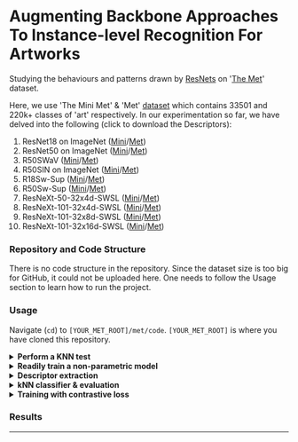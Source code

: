 # Augmenting Backbone Approaches To Instance-level Recognition For Artworks
Studying the behaviours and patterns drawn by [ResNets](https://en.wikipedia.org/wiki/Residual_neural_network) on '[The Met](https://www.metmuseum.org/)' dataset.


Here, we use 'The Mini Met' & 'Met' [dataset](http://cmp.felk.cvut.cz/met/) which contains 33501 and 220k+ classes of 'art' respectively. In our experimentation so far, we have delved into the following (click to download the Descriptors):
1) ResNet18 on ImageNet ([Mini](https://drive.google.com/file/d/1z1xlRD9-I55N6xh1pki70D0EArHo6uwB/view?usp=sharing)/[Met](https://drive.google.com/file/d/1CUSdCKndQCsX6zJ6q6VHPJsM5HKIHQKJ/view?usp=sharing))
2) ResNet50 on ImageNet ([Mini](https://drive.google.com/file/d/1-JfnXbbdxokhNhne6s4e88F5Evq2Hoa-/view?usp=sharing)/[Met](https://drive.google.com/file/d/1mfhUqmRCHz2iBeZLHJo-HhFih5X2QUsm/view?usp=sharing))
3) R50SWaV ([Mini](https://drive.google.com/file/d/1ei9nZsUOplOjdJT2Ct_uzeGZ6kjToiXt/view?usp=sharing)/[Met](https://drive.google.com/file/d/1Z5mHEY4CAbAzCy2qc6vJYk2GwuxnmJNK/view?usp=sharing))
4) R50SIN on ImageNet ([Mini](https://drive.google.com/file/d/1-G6RT1bxmkYu8wtrVxQrv7FO4tf9uLNc/view?usp=sharing)/[Met](https://drive.google.com/file/d/1qUma78e2HYckELM1G6TMwmTd8XkJlzpU/view?usp=sharing))
5) R18Sw-Sup ([Mini](https://drive.google.com/file/d/1-O5NMlxCAk4_ohG81XChLObo-VSm7i0K/view?usp=sharing)/[Met](https://drive.google.com/file/d/1N5nrLrKsH1bC9wjXYk2f0BrD63_dfzgq/view?usp=sharing))
6) R50Sw-Sup ([Mini](https://drive.google.com/file/d/1-ZhZGyWArJpna0a6gDC1XTE556YjdfFf/view?usp=sharing)/[Met](https://drive.google.com/file/d/1E1hAa98S-i6l79h_acy96gdkA8GjAW_9/view?usp=sharing))
7) ResNeXt-50-32x4d-SWSL ([Mini](https://drive.google.com/file/d/1-l_a-kqHPzbBvkppCMG7hnQTCJoMoYlm/view?usp=sharing)/[Met](https://drive.google.com/file/d/1-M6H1kPduHafLEm9ImFoTD6Mgvay023k/view?usp=sharing))
8) ResNeXt-101-32x4d-SWSL ([Mini](https://drive.google.com/file/d/1-x6cCo56_cv1YXjs9SWcd4xv_ASfze3q/view?usp=sharing)/[Met](https://drive.google.com/file/d/1kZFIrGgbROUrhZFQNePlM8xgmrXgMzQ5/view?usp=sharing))
9) ResNeXt-101-32x8d-SWSL ([Mini](https://drive.google.com/file/d/1-3_4rTSCmF4BAQTPcD7Yf17a6pGPXZ_S/view?usp=sharing)/[Met](https://drive.google.com/file/d/1GV0jzMkeMvDNBtUdEk4JNvBAToLcUjCI/view?usp=sharing))
10) ResNeXt-101-32x16d-SWSL ([Mini](https://drive.google.com/drive/folders/1IOBub7dDd5RECiBKA9eyEFdO-MF7HlJ3)/[Met](https://drive.google.com/file/d/1S1My1S9Z7y2ZdXK7HoN1FVVwzv8C9Xft/view?usp=sharing))

### Repository and Code Structure
There is no code structure in the repository. Since the dataset size is too big for GitHub, it could not be uploaded here. One needs to follow the Usage section to learn how to run the project.


### Usage



Navigate (```cd```) to ```[YOUR_MET_ROOT]/met/code```. ```[YOUR_MET_ROOT]``` is where you have cloned this repository. 
<details>
  
  <summary><b>Perform a KNN test</b></summary><br/>
  
  You can download the train, test, and validation descriptors [here](http://cmp.felk.cvut.cz/met/).
  <br/>
 Download the train descriptors from the list on top of the README.<br/>
  Once ready, run the following and follow the prompts:
  ```
  python3 run_knn_test.py
  ```

</details>
<details>
  
  
  
  <summary><b>Readily train a non-parametric model</b></summary><br/>
  
  Here, we collectively perform the training and extract the descriptors for the network variant that you wish to run from this list:<br/>
  r18INgem<br/>
  r50INgem<br/>
  r50_swav_gem<br/>
  r50_SIN_gem<br/>
  r50INgem_caffe<br/>
  r18_sw-sup_gem<br/>
  r50_sw-sup_gem<br/>
  resnext50_32x4d_swsl<br/>
  resnext101_32x4d_swsl<br/>
  resnext101_32x8d_swsl<br/>
  resnext101_32x16d_swsl<br/>
  
  Enter the variant name as one of the above when prompted.<br/>
  For the datasets, you can choose to train it on the Mini dataset or the full dataset. You can download the datasets [here](http://cmp.felk.cvut.cz/met/).
  <br/>You can download the train, test, and validation descriptors [here](http://cmp.felk.cvut.cz/met/).<br/>
  Once ready, run the following:
  ```
  python3 train_the_model.py
  ```
  </details>
 
 
  
<details>

  <summary><b>Descriptor extraction</b></summary><br/>
  
  Here, we extract the descriptors of the train, test, and validation sets.

  Run the following to begin extraction of the descriptors for ResNet-18 trained on ImageNet on The Met dataset.
  ```
  python3 extract_descriptors.py
  ```

</details>

<details>

  <summary><b>kNN classifier & evaluation</b></summary><br/>
  
  The next step is to evaluate the performance with GAP and derive accuracies.

  Run the below command and use -h for help options as shown below:
  ```
  python3 -m examples.knn_eval -h
  ```

  Example (using ground truth and descriptors downloaded from [here](http://cmp.felk.cvut.cz/met/), after unzipping both):  
  ```
  python -m examples.knn_eval [YOUR_DESCRIPTOR_DIR] --autotune --info_dir [YOUR_GROUND_TRUTH_DIR]
  ```

</details>

<details>
  
  <summary><b>Training with contrastive loss</b></summary><br/>

  Train using a parametric approach with contrastive learning.

  For detailed explanation of the options run:  
  ```
  python3 -m examples.train_contrastive -h
  ```

</details>

### Results



---
